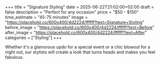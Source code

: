 +++
title = "Signature Styling"
date = 2025-06-22T21:02:00+02:00
draft = false
description = "Perfect for any occasion"
price = "$50 - $150"
time_estimate = "45-75 minutes"
image = "https://placehold.co/600x400/4d2224/ffffff?text=Signature+Styling"
before_image = "https://placehold.co/600x400/4d2224/ffffff?text=Before"
after_image = "https://placehold.co/600x400/4d2224/ffffff?text=After"
categories = ["Styling"]
+++

Whether it's a glamorous updo for a special event or a chic blowout for a night out, our stylists will create a look that turns heads and makes you feel fabulous.
